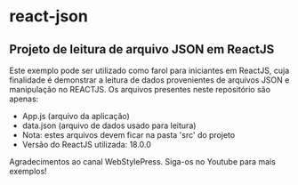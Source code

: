 # react-json
## Projeto de leitura de arquivo JSON em ReactJS ##
Este exemplo pode ser utilizado como farol para iniciantes em ReactJS, cuja finalidade é demonstrar a leitura de dados provenientes de arquivos JSON e manipulação no REACTJS.
Os arquivos presentes neste repositório são apenas:
- App.js (arquivo da aplicação)
- data.json (arquivo de dados usado para leitura)
- Nota: estes arquivos devem ficar na pasta 'src' do projeto
- Versão do ReactJS utilizada: 18.0.0

Agradecimentos ao canal WebStylePress. Siga-os no Youtube para mais exemplos! 
